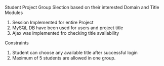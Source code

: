 Student Project Group Slection based on their interested Domain and Title
Modules
 1. Session Implemented for entire Project
 2. MySQL DB have been used for users and project title
 3. Ajax was implemented fro checking title availability
 
Constraints
 1. Student can choose any available title after successful login
 2. Maximum of 5 students are allowed in one group.
